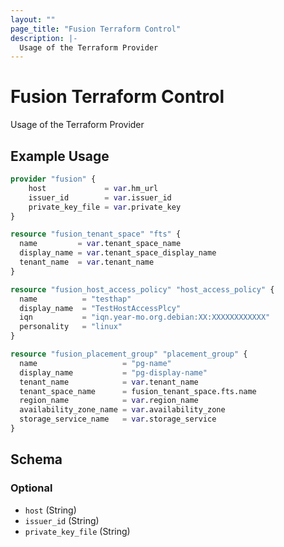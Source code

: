 ```yaml
---
layout: ""
page_title: "Fusion Terraform Control"
description: |-
  Usage of the Terraform Provider
---
```


# Fusion Terraform Control

Usage of the Terraform Provider

## Example Usage

```terraform
provider "fusion" {
    host             = var.hm_url
    issuer_id        = var.issuer_id
    private_key_file = var.private_key
}

resource "fusion_tenant_space" "fts" {
  name         = var.tenant_space_name
  display_name = var.tenant_space_display_name
  tenant_name  = var.tenant_name
}

resource "fusion_host_access_policy" "host_access_policy" {
  name          = "testhap"
  display_name  = "TestHostAccessPlcy"
  iqn           = "iqn.year-mo.org.debian:XX:XXXXXXXXXXXX"
  personality   = "linux"
}

resource "fusion_placement_group" "placement_group" {
  name                   = "pg-name"
  display_name           = "pg-display-name"
  tenant_name            = var.tenant_name
  tenant_space_name      = fusion_tenant_space.fts.name
  region_name            = var.region_name
  availability_zone_name = var.availability_zone
  storage_service_name   = var.storage_service
}
```

<!-- schema generated by tfplugindocs -->
## Schema

### Optional

- `host` (String)
- `issuer_id` (String)
- `private_key_file` (String)

